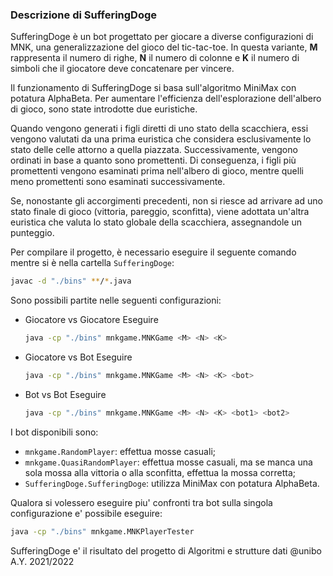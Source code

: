 ### Descrizione di SufferingDoge

SufferingDoge è un bot progettato per giocare a diverse configurazioni di MNK, una generalizzazione del gioco del tic-tac-toe. In questa variante, **M** rappresenta il numero di righe, **N** il numero di colonne e **K** il numero di simboli che il giocatore deve concatenare per vincere.

Il funzionamento di SufferingDoge si basa sull'algoritmo MiniMax con potatura AlphaBeta. Per aumentare l'efficienza dell'esplorazione dell'albero di gioco, sono state introdotte due euristiche.

Quando vengono generati i figli diretti di uno stato della scacchiera, essi vengono valutati da una prima euristica che considera esclusivamente lo stato delle celle attorno a quella piazzata. Successivamente, vengono ordinati in base a quanto sono promettenti. Di conseguenza, i figli più promettenti vengono esaminati prima nell'albero di gioco, mentre quelli meno promettenti sono esaminati successivamente.

Se, nonostante gli accorgimenti precedenti, non si riesce ad arrivare ad uno stato finale di gioco (vittoria, pareggio, sconfitta), viene adottata un'altra euristica che valuta lo stato globale della scacchiera, assegnandole un punteggio.

Per compilare il progetto, è necessario eseguire il seguente comando mentre si è nella cartella `SufferingDoge`:
```bash
javac -d "./bins" **/*.java
```
Sono possibili partite nelle seguenti configurazioni:
- Giocatore vs Giocatore
	Eseguire
	 ```bash
	java -cp "./bins" mnkgame.MNKGame <M> <N> <K>
	```
- Giocatore vs Bot
	Eseguire
	 ```bash
	java -cp "./bins" mnkgame.MNKGame <M> <N> <K> <bot>
	```
- Bot vs Bot
	  Eseguire
	 ```bash
	java -cp "./bins" mnkgame.MNKGame <M> <N> <K> <bot1> <bot2>
	```
I bot disponibili sono:
- ``mnkgame.RandomPlayer``: effettua mosse casuali;
- ``mnkgame.QuasiRandomPlayer``: effettua mosse casuali, ma se manca una sola mossa alla vittoria o alla sconfitta, effettua la mossa corretta;
- ``SufferingDoge.SufferingDoge``: utilizza MiniMax con potatura AlphaBeta.

Qualora si volessero eseguire piu' confronti tra bot sulla singola configurazione e' possibile eseguire:
```bash
java -cp "./bins" mnkgame.MNKPlayerTester
```

SufferingDoge e' il risultato del progetto di Algoritmi e strutture dati @unibo A.Y. 2021/2022




